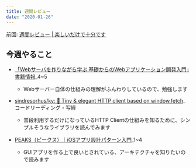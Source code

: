 ```yaml
---
title: 週間レビュー
date: "2020-01-26"
---
```


前回: [週間レビュー | 楽しいだけで十分です](https://yinm.info/20200119/)

## 今週やること
- [「Webサーバを作りながら学ぶ 基礎からのWebアプリケーション開発入門」書籍情報](http://kmaebashi.com/webserver/index.html)_4~5
  - Webサーバー自体の仕組みの理解がふんわりしているので、勉強します

- [sindresorhus/ky: 🌳 Tiny & elegant HTTP client based on window.fetch](https://github.com/sindresorhus/ky)_コードリーディング・写経
  - 普段利用するだけになっているHTTP Clientの仕組みを知るために、シンプルそうなライブラリを読んでみます

- [PEAKS（ピークス）｜iOSアプリ設計パターン入門](https://peaks.cc/books/iOS_architecture)_1~4
  - GUIアプリを作る上で良いとされている、アーキテクチャを知りたいので読みます



